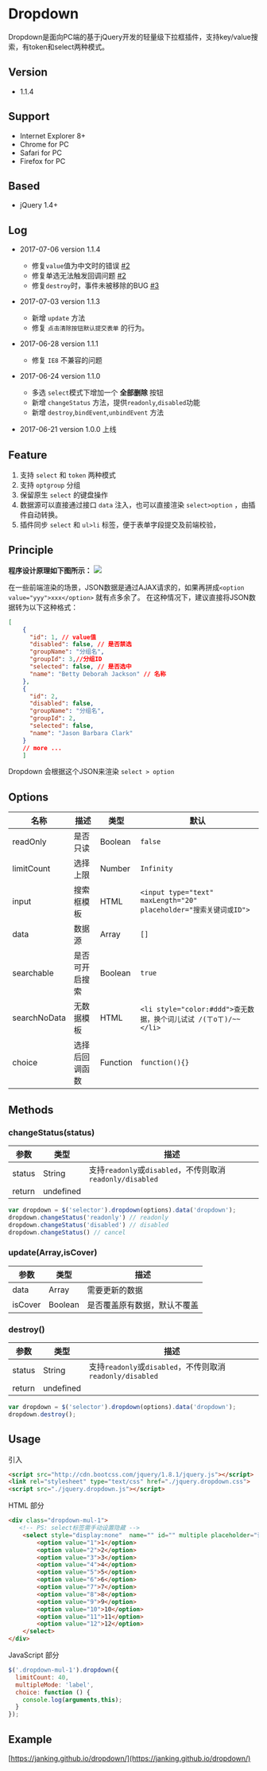 # Dropdown
Dropdown是面向PC端的基于jQuery开发的轻量级下拉框插件，支持key/value搜索，有token和select两种模式。

## Version
- 1.1.4

## Support
- Internet Explorer 8+
- Chrome for PC
- Safari for PC
- Firefox for  PC

## Based
- jQuery 1.4+

## Log
* 2017-07-06 version 1.1.4
  * 修复`value`值为中文时的错误 [#2](/../../issues/2)
  * 修复单选无法触发回调问题 [#2](/../../issues/2)
  * 修复`destroy`时，事件未被移除的BUG [#3](/../../issues/3)
* 2017-07-03 version 1.1.3
  * 新增 `update` 方法
  * 修复 `点击清除按钮默认提交表单` 的行为。
* 2017-06-28 version 1.1.1
  * 修复 `IE8` 不兼容的问题

* 2017-06-24 version 1.1.0
	* 多选 `select`模式下增加一个 **全部删除** 按钮
	* 新增 `changeStatus` 方法，提供`readonly`,`disabled`功能
	* 新增 `destroy`,`bindEvent`,`unbindEvent` 方法
* 2017-06-21 version 1.0.0 上线


## Feature
1. 支持 `select` 和 `token` 两种模式
2. 支持 `optgroup` 分组
3. 保留原生 `select` 的键盘操作
4. 数据源可以直接通过接口 `data` 注入，也可以直接渲染 `select>option` ，由插件自动转换。
5. 插件同步 `select` 和 `ul>li` 标签，便于表单字段提交及前端校验，

## Principle
**程序设计原理如下图所示：**
![](http://images.vrm.cn/2017/03/21/WX20170321-174303.png)

在一些前端渲染的场景，JSON数据是通过AJAX请求的，如果再拼成`<option value="yyy">xxx</option>` 就有点多余了。
在这种情况下，建议直接将JSON数据转为以下这种格式：

```json
[
    {
      "id": 1, // value值
      "disabled": false, // 是否禁选
      "groupName": "分组名",  
      "groupId": 3,//分组ID
      "selected": false, // 是否选中
      "name": "Betty Deborah Jackson" // 名称
    },
    {
      "id": 2,
      "disabled": false,
      "groupName": "分组名",
      "groupId": 2,
      "selected": false,
      "name": "Jason Barbara Clark"
    }
    // more ...
    ]
```

Dropdown 会根据这个JSON来渲染 `select > option`

## Options
| 名称 | 描述 | 类型|默认|
| ----|-----|-----|----|
| readOnly|是否只读|Boolean|`false`|
|limitCount|选择上限|Number|`Infinity`|
| input|搜索框模板|HTML|`<input type="text" maxLength="20" placeholder="搜索关键词或ID">`|
| data|数据源|Array|`[]`|
| searchable|是否可开启搜索|Boolean|`true`|
| searchNoData|无数据模板|HTML|`<li style="color:#ddd">查无数据，换个词儿试试 /(ㄒoㄒ)/~~</li>`|
| choice|选择后回调函数|Function| `function(){}`|

## Methods

### changeStatus(status)



| 参数 |类型|描述|
| ----|-----|-----|
| status|String|支持`readonly`或`disabled`，不传则取消`readonly/disabled`|
|return|undefined|


```js
var dropdown = $('selector').dropdown(options).data('dropdown');
dropdown.changeStatus('readonly') // readonly
dropdown.changeStatus('disabled') // disabled
dropdown.changeStatus() // cancel

```
### update(Array,isCover)


| 参数 |类型|描述|
| ----|-----|-----|
| data|Array|需要更新的数据|
| isCover|Boolean|是否覆盖原有数据，默认不覆盖|


### destroy()


| 参数 |类型|描述|
| ----|-----|-----|
| status|String|支持`readonly`或`disabled`，不传则取消`readonly/disabled`|
|return|undefined|


```js
var dropdown = $('selector').dropdown(options).data('dropdown');
dropdown.destroy();

```


## Usage
引入

```html
<script src="http://cdn.bootcss.com/jquery/1.8.1/jquery.js"></script>
<link rel="stylesheet" type="text/css" href="./jquery.dropdown.css">
<script src="./jquery.dropdown.js"></script>
```

HTML 部分

```html
<div class="dropdown-mul-1">
   <!-- PS: select标签需手动设置隐藏 -->
	<select style="display:none"  name="" id="" multiple placeholder="请选择">
	    <option value="1">1</option>
	    <option value="2">2</option>
	    <option value="3">3</option>
	    <option value="4">4</option>
	    <option value="5">5</option>
	    <option value="6">6</option>
	    <option value="7">7</option>
	    <option value="8">8</option>
	    <option value="9">9</option>
	    <option value="10">10</option>
	    <option value="11">11</option>
	    <option value="12">12</option>
	</select>
</div>
```
JavaScript 部分

```js
$('.dropdown-mul-1').dropdown({
  limitCount: 40,
  multipleMode: 'label',
  choice: function () {
    console.log(arguments,this);
  }
});
```


## Example

[https://janking.github.io/dropdown/](https://janking.github.io/dropdown/)
